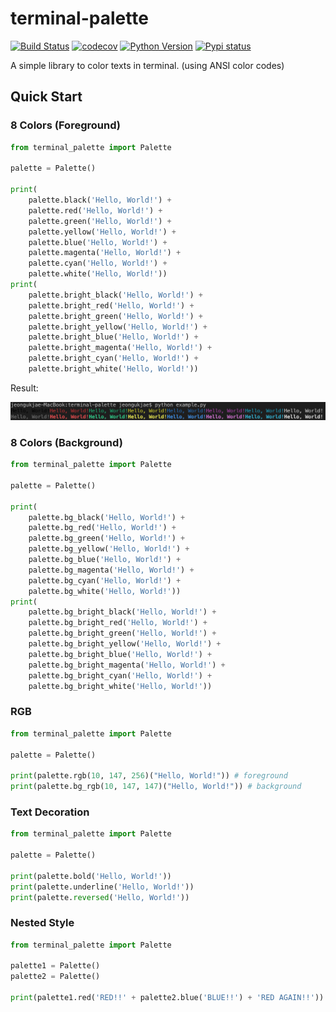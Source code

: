 # terminal-palette

[![Build Status](https://travis-ci.org/JeongUkJae/terminal-palette.svg?branch=master)](https://travis-ci.org/JeongUkJae/terminal-palette) [![codecov](https://codecov.io/gh/jeongukjae/terminal-palette/branch/master/graph/badge.svg)](https://codecov.io/gh/jeongukjae/terminal-palette) [![Python Version](https://img.shields.io/pypi/pyversions/terminal-palette.svg)](https://pypi.org/manage/project/terminal-palette/releases/) [![Pypi status](https://img.shields.io/pypi/status/terminal-palette.svg)](https://pypi.org/manage/project/terminal-palette/releases/)

A simple library to color texts in terminal. (using ANSI color codes)

## Quick Start

### 8 Colors (Foreground)

```python
from terminal_palette import Palette

palette = Palette()

print(
    palette.black('Hello, World!') +
    palette.red('Hello, World!') +
    palette.green('Hello, World!') +
    palette.yellow('Hello, World!') +
    palette.blue('Hello, World!') +
    palette.magenta('Hello, World!') +
    palette.cyan('Hello, World!') +
    palette.white('Hello, World!'))
print(
    palette.bright_black('Hello, World!') +
    palette.bright_red('Hello, World!') +
    palette.bright_green('Hello, World!') +
    palette.bright_yellow('Hello, World!') +
    palette.bright_blue('Hello, World!') +
    palette.bright_magenta('Hello, World!') +
    palette.bright_cyan('Hello, World!') +
    palette.bright_white('Hello, World!'))
```

Result:

![8Color Result](./images/8colors.png)

### 8 Colors (Background)

```python
from terminal_palette import Palette

palette = Palette()

print(
    palette.bg_black('Hello, World!') +
    palette.bg_red('Hello, World!') +
    palette.bg_green('Hello, World!') +
    palette.bg_yellow('Hello, World!') +
    palette.bg_blue('Hello, World!') +
    palette.bg_magenta('Hello, World!') +
    palette.bg_cyan('Hello, World!') +
    palette.bg_white('Hello, World!'))
print(
    palette.bg_bright_black('Hello, World!') +
    palette.bg_bright_red('Hello, World!') +
    palette.bg_bright_green('Hello, World!') +
    palette.bg_bright_yellow('Hello, World!') +
    palette.bg_bright_blue('Hello, World!') +
    palette.bg_bright_magenta('Hello, World!') +
    palette.bg_bright_cyan('Hello, World!') +
    palette.bg_bright_white('Hello, World!'))
```

### RGB

```python
from terminal_palette import Palette

palette = Palette()

print(palette.rgb(10, 147, 256)("Hello, World!")) # foreground
print(palette.bg_rgb(10, 147, 147)("Hello, World!")) # background
```

### Text Decoration

```python
from terminal_palette import Palette

palette = Palette()

print(palette.bold('Hello, World!'))
print(palette.underline('Hello, World!'))
print(palette.reversed('Hello, World!'))
```

### Nested Style

```python
from terminal_palette import Palette

palette1 = Palette()
palette2 = Palette()

print(palette1.red('RED!!' + palette2.blue('BLUE!!') + 'RED AGAIN!!'))
```
